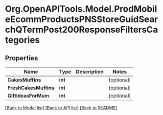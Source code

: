 # Org.OpenAPITools.Model.ProdMobileEcommProductsPNSStoreGuidSearchQTermPost200ResponseFiltersCategories

## Properties

Name | Type | Description | Notes
------------ | ------------- | ------------- | -------------
**CakesMuffins** | **int** |  | [optional] 
**FreshCakesMuffins** | **int** |  | [optional] 
**GiftIdeasForMum** | **int** |  | [optional] 

[[Back to Model list]](../README.md#documentation-for-models) [[Back to API list]](../README.md#documentation-for-api-endpoints) [[Back to README]](../README.md)

